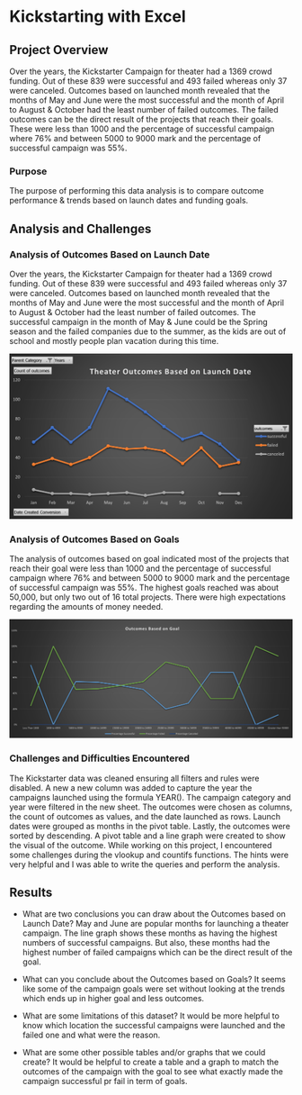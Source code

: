 # Kickstarting with Excel

## Project Overview

Over the years, the Kickstarter Campaign for theater had a 1369 crowd funding. Out of these 839 were successful and 493 failed whereas only 37 were canceled.
Outcomes based on launched month revealed that the months of May and June were the most successful and the month of April to August & October had the least number of failed outcomes.
The failed outcomes can be the direct result of the projects that reach their goals. These were less than 1000 and the percentage of successful campaign where 76% and between 5000 to 9000 mark and the percentage of successful campaign was 55%.

### Purpose
The purpose of performing this data analysis is to compare outcome performance & trends based on launch dates and funding goals. 

## Analysis and Challenges

### Analysis of Outcomes Based on Launch Date

Over the years, the Kickstarter Campaign for theater had a 1369 crowd funding. Out of these 839 were successful and 493 failed whereas only 37 were canceled. 
Outcomes based on launched month revealed that the months of May and June were the most successful and the month of April to August & October had the least number of failed outcomes.
 The successful campaign in the month of May & June could be the Spring season and the failed companies due to the summer, as the kids are out of school and mostly people plan 
 vacation during this time.
 
 ![Theater_Outcomes_vs_Launch](Theater_Outcomes_vs_Launch.png)

### Analysis of Outcomes Based on Goals

The analysis of outcomes based on goal indicated most of the projects that reach their goal were less than 1000 and the percentage of successful campaign where 76% and between 5000 
to 9000 mark and the percentage of successful campaign was 55%. The highest goals reached was about 50,000, but only two out of 16 total projects. 
There were high expectations regarding the amounts of money needed. 

![Outcomes_vs_Goals](Outcomes_vs_Goals.png)
 
### Challenges and Difficulties Encountered

The Kickstarter data was cleaned ensuring all filters and rules were disabled. A new a new column was added to capture the year the campaigns launched using the formula YEAR().
The campaign category and year were filtered in the new sheet. The outcomes were chosen as columns, the count of outcomes as values, and the date launched as rows. 
Launch dates were grouped as months in the pivot table. Lastly, the outcomes were sorted by descending. A pivot table and a line graph were created to show the visual of the outcome.
While working on this project, I encountered some challenges during the vlookup and countifs functions. The hints were very helpful and I was able to write the queries and 
perform the analysis.


## Results

- What are two conclusions you can draw about the Outcomes based on Launch Date?
May and June are popular months for launching a theater campaign. The line graph shows these months as having the highest numbers of successful campaigns.
But also, these months had the highest number of failed campaigns which can be the direct result of the goal. 
- What can you conclude about the Outcomes based on Goals?
It seems like some of the campaign goals were set without looking at the trends which ends up in higher goal and less outcomes.

- What are some limitations of this dataset?
It would be more helpful to know which location the successful campaigns were launched and the failed one and what were the reason.

- What are some other possible tables and/or graphs that we could create?
It would be helpful to create a table and a graph to match the outcomes of the campaign with the goal to see what exactly made the campaign successful pr fail in term of goals.
